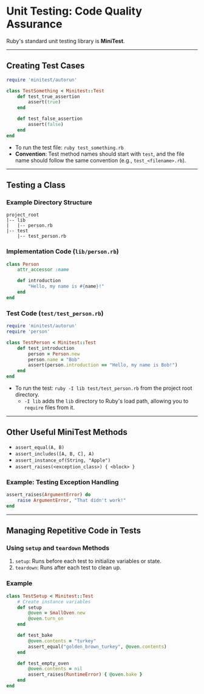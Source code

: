 # Unit Testing: Code Quality Assurance

Ruby's standard unit testing library is **MiniTest**.

---

## Creating Test Cases

```ruby
require 'minitest/autorun'

class TestSomething < Minitest::Test
    def test_true_assertion
        assert(true)
    end

    def test_false_assertion
        assert(false)
    end
end
```

- To run the test file: `ruby test_something.rb`
- **Convention**: Test method names should start with `test`, and the file name should follow the same convention (e.g., `test_<filename>.rb`).

---

## Testing a Class

### Example Directory Structure

```
project_root
|-- lib
|   |-- person.rb
|-- test
    |-- test_person.rb
```

### Implementation Code (`lib/person.rb`)

```ruby
class Person
    attr_accessor :name

    def introduction
        "Hello, my name is #{name}!"
    end
end
```

### Test Code (`test/test_person.rb`)

```ruby
require 'minitest/autorun'
require 'person'

class TestPerson < Minitest::Test
    def test_introduction
        person = Person.new
        person.name = "Bob"
        assert(person.introduction == "Hello, my name is Bob!")
    end
end
```

- To run the test: `ruby -I lib test/test_person.rb` from the project root directory.
  - `-I lib` adds the `lib` directory to Ruby's load path, allowing you to `require` files from it.

---

## Other Useful MiniTest Methods

- `assert_equal(A, B)`
- `assert_includes([A, B, C], A)`
- `assert_instance_of(String, "Apple")`
- `assert_raises(<exception_class>) { <block> }`

### Example: Testing Exception Handling

```ruby
assert_raises(ArgumentError) do
    raise ArgumentError, "That didn't work!"
end
```

---

## Managing Repetitive Code in Tests

### Using `setup` and `teardown` Methods

1. `setup`: Runs before each test to initialize variables or state.
2. `teardown`: Runs after each test to clean up.

### Example

```ruby
class TestSetup < Minitest::Test
    # Create instance variables
    def setup
        @oven = SmallOven.new
        @oven.turn_on
    end

    def test_bake
        @oven.contents = "turkey"
        assert_equal("golden_brown_turkey", @oven.contents)
    end

    def test_empty_oven
        @oven.contents = nil
        assert_raises(RuntimeError) { @oven.bake }
    end
end
```
